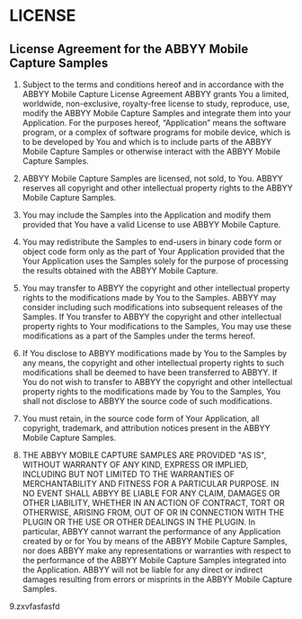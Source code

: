 # LICENSE

## License Agreement for the ABBYY Mobile Capture Samples

1.	Subject to the terms and conditions hereof and in accordance with the ABBYY Mobile Capture License Agreement ABBYY grants You a limited, worldwide, non-exclusive, royalty-free license to study, reproduce, use, modify the ABBYY Mobile Capture Samples and integrate them into your Application. For the purposes hereof, “Application” means the software program, or a complex of software programs for mobile device, which is to be developed by You and which is to include parts of the ABBYY Mobile Capture Samples or otherwise interact with the ABBYY Mobile Capture Samples.

2.	ABBYY Mobile Capture Samples are licensed, not sold, to You. ABBYY reserves all copyright and other intellectual property rights to the ABBYY Mobile Capture Samples.

3.	You may include the Samples into the Application and modify them provided that You have a valid License to use ABBYY Mobile Capture.

4.	You may redistribute the Samples to end-users in binary code form or object code form only as the part of Your Application provided that the Your Application uses the Samples solely for the purpose of processing the results obtained with the ABBYY Mobile Capture.

5.	You may transfer to ABBYY the copyright and other intellectual property rights to the modifications made by You to the Samples. ABBYY may consider including such modifications into subsequent releases of the Samples. If You transfer to ABBYY the copyright and other intellectual property rights to Your modifications to the Samples, You may use these modifications as a part of the Samples under the terms hereof.

6.	If You disclose to ABBYY modifications made by You to the Samples by any means, the copyright and other intellectual property rights to such modifications shall be deemed to have been transferred to ABBYY. If You do not wish to transfer to ABBYY the copyright and other intellectual property rights to the modifications made by You to the Samples, You shall not disclose to ABBYY the source code of such modifications.

7.	You must retain, in the source code form of Your Application, all copyright, trademark, and attribution notices present in the ABBYY Mobile Capture Samples.

8.	THE ABBYY MOBILE CAPTURE SAMPLES ARE PROVIDED "AS IS", WITHOUT WARRANTY OF ANY KIND, EXPRESS OR IMPLIED, INCLUDING BUT NOT LIMITED TO THE WARRANTIES OF MERCHANTABILITY AND FITNESS FOR A PARTICULAR PURPOSE. IN NO EVENT SHALL ABBYY BE LIABLE FOR ANY CLAIM, DAMAGES OR OTHER LIABILITY, WHETHER IN AN ACTION OF CONTRACT, TORT OR OTHERWISE, ARISING FROM, OUT OF OR IN CONNECTION WITH THE PLUGIN OR THE USE OR OTHER DEALINGS IN THE PLUGIN. In particular, ABBYY cannot warrant the performance of any Application created by or for You by means of the ABBYY Mobile Capture Samples, nor does ABBYY make any representations or warranties with respect to the performance of the ABBYY Mobile Capture Samples integrated into the Application. ABBYY will not be liable for any direct or indirect damages resulting from errors or misprints in the ABBYY Mobile Capture Samples.

9.zxvfasfasfd
